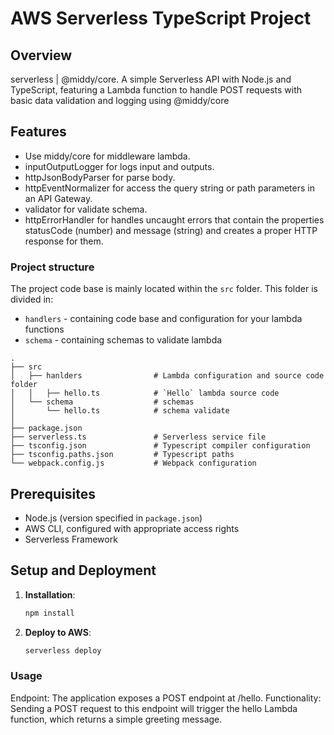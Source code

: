 # AWS Serverless TypeScript Project

## Overview

serverless | @middy/core. A simple Serverless API with Node.js and TypeScript, featuring a Lambda function to handle POST requests with basic data validation and logging using @middy/core

## Features
- Use middy/core for middleware lambda.
- inputOutputLogger for logs input and outputs.
- httpJsonBodyParser for parse body.
- httpEventNormalizer for access the query string or path parameters in an API Gateway.
- validator for validate schema.
- httpErrorHandler for handles uncaught errors that contain the properties statusCode (number) and message (string) and creates a proper HTTP response for them.

### Project structure

The project code base is mainly located within the `src` folder. This folder is divided in:

- `handlers` - containing code base and configuration for your lambda functions
- `schema` - containing schemas to validate lambda

```
.
├── src
│   ├── hanlders                # Lambda configuration and source code folder
│   │   ├── hello.ts            # `Hello` lambda source code
│   └── schema                  # schemas
│       └── hello.ts            # schema validate
│
├── package.json
├── serverless.ts               # Serverless service file
├── tsconfig.json               # Typescript compiler configuration
├── tsconfig.paths.json         # Typescript paths
└── webpack.config.js           # Webpack configuration
```


## Prerequisites

- Node.js (version specified in `package.json`)
- AWS CLI, configured with appropriate access rights
- Serverless Framework

## Setup and Deployment

1. **Installation**:
   ```bash
   npm install
2. **Deploy to AWS**:
   ```bash
   serverless deploy


### Usage
Endpoint: The application exposes a POST endpoint at /hello.
Functionality: Sending a POST request to this endpoint will trigger the hello Lambda function, which returns a simple greeting message.   


